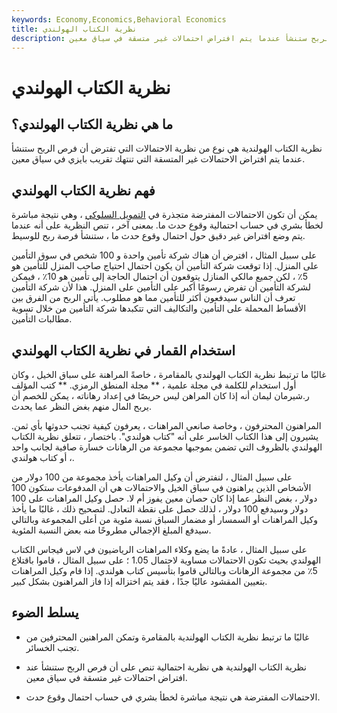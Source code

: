 ```yaml
---
keywords: Economy,Economics,Behavioral Economics
title: نظرية الكتاب الهولندي
description: تنص نظرية الكتاب الهولندي ، وهي نظرية احتمالية ، على أن فرص الربح ستنشأ عندما يتم افتراض احتمالات غير متسقة في سياق معين.
---
```


# نظرية الكتاب الهولندي
## ما هي نظرية الكتاب الهولندي؟

نظرية الكتاب الهولندية هي نوع من نظرية الاحتمالات التي تفترض أن فرص الربح ستنشأ عندما يتم افتراض الاحتمالات غير المتسقة التي تنتهك تقريب بايزي في سياق معين.

## فهم نظرية الكتاب الهولندي

يمكن أن تكون الاحتمالات المفترضة متجذرة في [التمويل السلوكي](/behavioralfinance) ، وهي نتيجة مباشرة لخطأ بشري في حساب احتمالية وقوع حدث ما. بمعنى آخر ، تنص النظرية على أنه عندما يتم وضع افتراض غير دقيق حول احتمال وقوع حدث ما ، ستنشأ فرصة ربح للوسيط.

على سبيل المثال ، افترض أن هناك شركة تأمين واحدة و 100 شخص في سوق التأمين على المنزل. إذا توقعت شركة التأمين أن يكون احتمال احتياج صاحب المنزل للتأمين هو 5٪ ، لكن جميع مالكي المنازل يتوقعون أن احتمال الحاجة إلى تأمين هو 10٪ ، فيمكن لشركة التأمين أن تفرض رسومًا أكبر على التأمين على المنزل. هذا لأن شركة التأمين تعرف أن الناس سيدفعون أكثر للتأمين مما هو مطلوب. يأتي الربح من الفرق بين الأقساط المحملة على التأمين والتكاليف التي تتكبدها شركة التأمين من خلال تسوية مطالبات التأمين.

## استخدام القمار في نظرية الكتاب الهولندي

غالبًا ما ترتبط نظرية الكتاب الهولندي بالمقامرة ، خاصةً المراهنة على سباق الخيل ، وكان أول استخدام للكلمة في مجلة علمية ، ** مجلة المنطق الرمزي. ** كتب المؤلف ر.شيرمان ليمان أنه إذا كان المراهن ليس حريصًا في إعداد رهاناته ، يمكن للخصم أن يربح المال منهم بغض النظر عما يحدث.

المراهنون المحترفون ، وخاصة صانعي المراهنات ، يعرفون كيفية تجنب حدوثها بأي ثمن. يشيرون إلى هذا الكتاب الخاسر على أنه "كتاب هولندي". باختصار ، تتعلق نظرية الكتاب الهولندي بالظروف التي تضمن بموجبها مجموعة من الرهانات خسارة صافية لجانب واحد ، أو كتاب هولندي.

على سبيل المثال ، لنفترض أن وكيل المراهنات يأخذ مجموعة من 100 دولار من الأشخاص الذين يراهنون في سباق الخيل والاحتمالات هي أن المدفوعات ستكون 100 دولار ، بغض النظر عما إذا كان حصان معين يفوز أم لا. حصل وكيل المراهنات على 100 دولار وسيدفع 100 دولار ، لذلك حصل على نقطة التعادل. لتصحيح ذلك ، غالبًا ما يأخذ وكيل المراهنات أو السمسار أو مضمار السباق نسبة مئوية من أعلى المجموعة وبالتالي سيدفع المبلغ الإجمالي مطروحًا منه بعض النسبة المئوية.

على سبيل المثال ، عادةً ما يضع وكلاء المراهنات الرياضيون في لاس فيجاس الكتاب الهولندي بحيث تكون الاحتمالات مساوية لاحتمال 1.05 ؛ على سبيل المثال ، قاموا باقتلاع 5٪ من مجموعة الرهانات وبالتالي قاموا بتأسيس كتاب هولندي. إذا قام وكيل المراهنات بتعيين المقشود عاليًا جدًا ، فقد يتم اختزاله إذا فاز المراهنون بشكل كبير.

## يسلط الضوء

- غالبًا ما ترتبط نظرية الكتاب الهولندية بالمقامرة وتمكن المراهنين المحترفين من تجنب الخسائر.

- نظرية الكتاب الهولندية هي نظرية احتمالية تنص على أن فرص الربح ستنشأ عند افتراض احتمالات غير متسقة في سياق معين.

- الاحتمالات المفترضة هي نتيجة مباشرة لخطأ بشري في حساب احتمال وقوع حدث.

